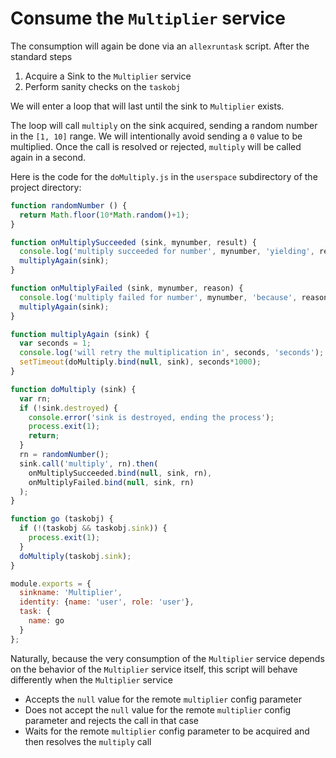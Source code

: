 # Consume the `Multiplier` service

The consumption will again be done via an `allexruntask` script.
After the standard steps

1. Acquire a Sink to the `Multiplier` service
2. Perform sanity checks on the `taskobj`

We will enter a loop that will last until the sink to `Multiplier` exists.

The loop will call `multiply` on the sink acquired, sending a random number in the `[1, 10]` range.
We will intentionally avoid sending a `0` value to be multiplied.
Once the call is resolved or rejected, `multiply` will be called again in a second.

Here is the code for the `doMultiply.js` in the `userspace` subdirectory of the project directory:

```javascript
function randomNumber () {
  return Math.floor(10*Math.random()+1);
}

function onMultiplySucceeded (sink, mynumber, result) {
  console.log('multiply succeeded for number', mynumber, 'yielding', result);
  multiplyAgain(sink);
}

function onMultiplyFailed (sink, mynumber, reason) {
  console.log('multiply failed for number', mynumber, 'because', reason);
  multiplyAgain(sink);
}

function multiplyAgain (sink) {
  var seconds = 1;
  console.log('will retry the multiplication in', seconds, 'seconds');
  setTimeout(doMultiply.bind(null, sink), seconds*1000);
}

function doMultiply (sink) {
  var rn;
  if (!sink.destroyed) {
    console.error('sink is destroyed, ending the process');
    process.exit(1);
    return;
  }
  rn = randomNumber();
  sink.call('multiply', rn).then(
    onMultiplySucceeded.bind(null, sink, rn),
    onMultiplyFailed.bind(null, sink, rn)
  );
}

function go (taskobj) {
  if (!(taskobj && taskobj.sink)) {
    process.exit(1);
  }
  doMultiply(taskobj.sink);
}

module.exports = {
  sinkname: 'Multiplier',
  identity: {name: 'user', role: 'user'},
  task: {
    name: go
  }
};
```

Naturally, because the very consumption of the `Multiplier` service depends on the behavior of the `Multiplier` service itself, this script will behave differently when the `Multiplier` service

- Accepts the `null` value for the remote `multiplier` config parameter
- Does not accept the `null` value for the remote `multiplier` config parameter and rejects the call in that case
- Waits for the remote `multiplier` config parameter to be acquired and then resolves the `multiply` call
